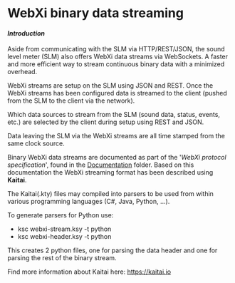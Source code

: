 

# WebXi binary data streaming
#### *Introduction*

Aside from communicating with the SLM via HTTP/REST/JSON, the sound level meter (SLM) also offers WebXi data streams via WebSockets. A faster and more efficient way to stream continuous binary data with a minimized overhead.

WebXi streams are setup on the SLM using JSON and REST. Once the WebXi streams has been configured data is streamed to the client (pushed from the SLM to the client via the network).

Which data sources to stream from the SLM (sound data, status, events, etc.) are selected by the client during setup using REST and JSON.

Data leaving the SLM via the WebXi streams are all time stamped from the same clock source.

Binary WebXi data streams are documented as part of the '*WebXi protocol specification*', found in the [Documentation](Documentation) folder. Based on this documentation the WebXi streaming format has been described using **Kaitai**.

The Kaitai(.kty) files may compiled into parsers to be used from within various programming languages (C#, Java, Python, …).

To generate parsers for Python use:
* ksc webxi-stream.ksy -t python
* ksc webxi-header.ksy -t python

This creates 2 python files, one for parsing the data header and one for parsing the rest of the binary stream.

Find more information about Kaitai here: https://kaitai.io

